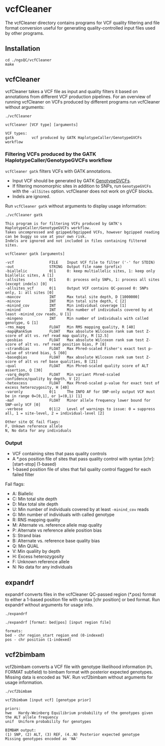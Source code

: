 vcfCleaner
==========

The vcfCleaner directory contains programs for VCF quality filtering and file format conversion useful for generating quality-controlled input files used by other programs. 

## Installation

	cd ./ngsQC/vcfCleaner
	make

## vcfCleaner

vcfCleaner takes a VCF file as input and quality filters it based on annotations from different VCF production pipelines. For an overview of running vcfCleaner on VCFs produced by different programs run vcfCleaner without arguments:

	./vcfCleaner

	vcfCleaner [VCF type] [arguments]

	VCF types:
	gatk        vcf produced by GATK HaplotypeCaller/GenotypeGVCFs workflow

### Filtering VCFs produced by the GATK HaplotypeCaller/GenotypeGVCFs workflow

`vcfCleaner gatk` filters VCFs with GATK annotations.
* Input VCF should be generated by GATK [GenotypeGVCFs](https://software.broadinstitute.org/gatk/documentation/tooldocs/3.8-0/org_broadinstitute_gatk_tools_walkers_variantutils_GenotypeGVCFs.php).
* If filtering monomorphic sites in addition to SNPs, run `GenotypeGVCFs` with the `-allSites` option. vcfCleaner does not work on gVCF blocks.
* Indels are ignored.

Run `vcfCleaner gatk` without arguments to display usage information:

	./vcfCleaner gatk

	This program is for filtering VCFs produced by GATK's HaplotypeCaller/GenotypeGVCFs workflow.
	Takes uncompressed and gzipped/bgzipped VCFs, however bgzipped reading can be buggy so use at your own risk.
	Indels are ignored and not included in files containing filtered sites.

	vcfCleaner gatk [arguments]

	-vcf                FILE    Input VCF file to filter ('-' for STDIN)
	-out                STRING  Output file name (prefix)
	-biallelic          0|1     0: keep multiallelic sites, 1: keep only biallelic sites, A [1]
	-allsites           0|1     0: process only SNPs, 1: process all sites (except indels) [0]
	-allsites_vcf       0|1     Output VCF contains QC-passed 0: SNPs only, 1: all sites [0]
	-maxcov             INT     Max total site depth, D [1000000]
	-mincov             INT     Min total site depth, C [2]
	-minind_cov         INT     Min individual coverage [1]
	-minind             INT     Min number of individuals covered by at least -minind_cov reads, U [1]
	-mingeno            INT     Min number of individuals with called genotype, G [1]
	-rms_mapq           FLOAT   Min RMS mapping quality, R [40]
	-mapqRankSum        FLOAT   Max absolute Wilcoxon rank sum test Z-score of alt vs. ref read map quality, M [12.5]
	-posbias            FLOAT   Max absolute Wilcoxon rank sum test Z-score of alt vs. ref read position bias, P [8]
	-strandbias         FLOAT   Max Phred-scaled Fisher's exact test p-value of strand bias, S [60]
	-baseqbias          FLOAT   Max absolute Wilcoxon rank sum test Z-score of alt vs ref base qualities, B [21]
	-qual               FLOAT   Min Phred-scaled quality score of ALT assertion, Q [30]
	-varq_depth         FLOAT   Min variant Phred-scaled confidence/quality by depth, V [2]
	-hetexcess          FLOAT   Max Phred-scaled p-value for exact test of excess heterozygosity, H [40]
	-varonly            0|1     The INFO AF for SNP-only output VCF must be in range 0=[0,1], or 1=(0,1) [1]
	-maf                FLOAT   Minor allele frequency lower bound for SNP-only VCF [0]
	-verbose            0|1|2   Level of warnings to issue: 0 = suppress all, 1 = site-level, 2 = individual-level [2]

	Other site QC fail flags:
	F, Unkown reference allele
	N, No data for any individuals

### Output

* VCF containing sites that pass quality controls
* A *.pos position file of sites that pass quality control with syntax [chr]:[start-stop] (1-based)
* 1-based position file of sites that fail quality control flagged for each failed filter


Fail flags:
* A: Biallelic
* C: Min total site depth
* D: Max total site depth
* U: Min number of individuals covered by at least `-minind_cov` reads
* G: Min number of individuals with called genotype
* R: RNS mapping quality
* M: Alternate vs. reference allele map quality
* P: Alternate vs reference allele position bias
* S: Strand bias
* B: Alternate vs. reference base quality bias
* Q: Min QUAL
* V: Min qualiity by depth
* H: Excess heterozygosity
* F: Unknown reference allele
* N: No data for any individuals


## expandrf

expandrf converts files in the vcfCleaner QC-passed region (*.pos) format to either a 1-based position file with syntax [chr position] or bed format. Run expandrf without arguments for usage info.

	./expandrf

	./expandrf [format: bed|pos] [input region file]

	formats:
	bed - chr region_start region_end (0-indexed)
	pos - chr position (1-indexed)

## vcf2bimbam

vcf2bimbam converts a VCF file with genotype likelihood information (`PL` FORMAT subfield) to bimbam format with posterior expected genotypes. Missing data is encoded as 'NA'. Run vcf2bimbam without arguments for usage information.

	./vcf2bimbam

	vcf2bimbam [input vcf] [genotype prior]

	priors:
	hwe   Hardy-Weinberg Equilibrium probability of the genotypes given the ALT allele frequency
	unif  Uniform probability for genotypes

	BIMBAM output:
	(1) SNP, (2) ALT, (3) REF, (4..N) Posterior expected genotype
	Missing genotypes encoded as 'NA'
